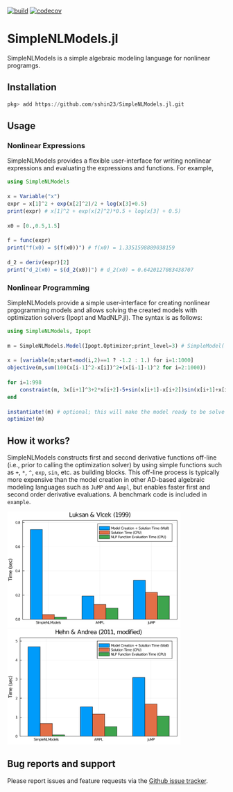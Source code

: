 [![build](https://github.com/sshin23/SimpleNLModels.jl/actions/workflows/test.yml/badge.svg)](https://github.com/sshin23/SimpleNLModels.jl/actions/workflows/test.yml)
[![codecov](https://codecov.io/gh/sshin23/SimpleNLModels.jl/branch/main/graph/badge.svg?token=U6NMMW0IT5)](https://codecov.io/gh/sshin23/SimpleNLModels.jl)
# SimpleNLModels.jl

SimpleNLModels is a simple algebraic modeling language for nonlinear programgs.

## Installation
```julia
pkg> add https://github.com/sshin23/SimpleNLModels.jl.git
```

## Usage
### Nonlinear Expressions
SimpleNLModels provides a flexible user-interface for writing nonlinear expressions and evaluating the expressions and functions. For example,
```julia
using SimpleNLModels

x = Variable("x")
expr = x[1]^2 + exp(x[2]^2)/2 + log(x[3]+0.5)
print(expr) # x[1]^2 + exp(x[2]^2)*0.5 + log(x[3] + 0.5)

x0 = [0.,0.5,1.5]

f = func(expr)
print("f(x0) = $(f(x0))") # f(x0) = 1.3351598889038159

d_2 = deriv(expr)[2]
print("d_2(x0) = $(d_2(x0))") # d_2(x0) = 0.6420127083438707
```

### Nonlinear Programming
SimpleNLModels provide a simple user-interface for creating nonlinear prgogramming models and allows solving the created models with optimization solvers (Ipopt and MadNLP.jl). The syntax is as follows:
```julia
using SimpleNLModels, Ipopt

m = SimpleNLModels.Model(Ipopt.Optimizer;print_level=3) # SimpleModel( ... ) works as well

x = [variable(m;start=mod(i,2)==1 ? -1.2 : 1.) for i=1:1000]   
objective(m,sum(100(x[i-1]^2-x[i])^2+(x[i-1]-1)^2 for i=2:1000))

for i=1:998
    constraint(m, 3x[i+1]^3+2*x[i+2]-5+sin(x[i+1]-x[i+2])sin(x[i+1]+x[i+2])+4x[i+1]-x[i]exp(x[i]-x[i+1])-3 == 0)
end

instantiate!(m) # optional; this will make the model ready to be solve
optimize!(m)
```

## How it works?
SimpleNLModels constructs first and second derivative functions off-line (i.e., prior to calling the optimization solver) by using simple functions such as `+`, `*`, `^`, `exp`, `sin`, etc. as building blocks. This off-line process is typically more expensive than the model creation in other AD-based algebraic modeling languages such as `JuMP` and `Ampl`, but enables faster first and second order derivative evaluations. A benchmark code is included in `example`.

<img src="/example/output/luksanvlcek.png" width="400"/><img src="/example/output/hehnandrea.png" width="400"/>

## Bug reports and support
Please report issues and feature requests via the [Github issue tracker](https://github.com/sshin23/SimpleNLModels.jl/issues).
